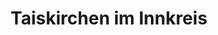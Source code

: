 ---
title: Taiskirchen im Innkreis
url: /taiskirchen-im-innkreis/
latitude: 48.272
longitude: 13.56
---